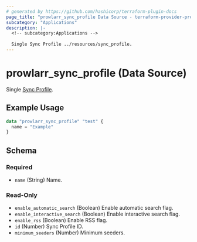 ```yaml
---
# generated by https://github.com/hashicorp/terraform-plugin-docs
page_title: "prowlarr_sync_profile Data Source - terraform-provider-prowlarr"
subcategory: "Applications"
description: |-
  <!-- subcategory:Applications -->
  
  Single Sync Profile ../resources/sync_profile.
---
```


# prowlarr_sync_profile (Data Source)

<!-- subcategory:Applications -->
Single [Sync Profile](../resources/sync_profile).

## Example Usage

```terraform
data "prowlarr_sync_profile" "test" {
  name = "Example"
}
```

<!-- schema generated by tfplugindocs -->
## Schema

### Required

- `name` (String) Name.

### Read-Only

- `enable_automatic_search` (Boolean) Enable automatic search flag.
- `enable_interactive_search` (Boolean) Enable interactive search flag.
- `enable_rss` (Boolean) Enable RSS flag.
- `id` (Number) Sync Profile ID.
- `minimum_seeders` (Number) Minimum seeders.


